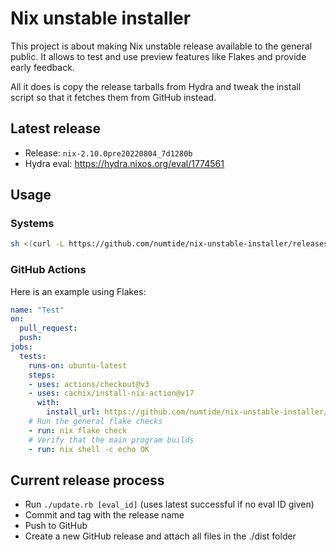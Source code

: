 # Nix unstable installer

This project is about making Nix unstable release available to the general
public. It allows to test and use preview features like Flakes and provide
early feedback.

All it does is copy the release tarballs from Hydra and tweak the install
script so that it fetches them from GitHub instead.

## Latest release

* Release: `nix-2.10.0pre20220804_7d1280b`
* Hydra eval: <https://hydra.nixos.org/eval/1774561>

## Usage

### Systems

```sh
sh <(curl -L https://github.com/numtide/nix-unstable-installer/releases/download/nix-2.10.0pre20220804_7d1280b/install)
```

### GitHub Actions

Here is an example using Flakes:

```yaml
name: "Test"
on:
  pull_request:
  push:
jobs:
  tests:
    runs-on: ubuntu-latest
    steps:
    - uses: actions/checkout@v3
    - uses: cachix/install-nix-action@v17
      with:
        install_url: https://github.com/numtide/nix-unstable-installer/releases/download/nix-2.10.0pre20220804_7d1280b/install
    # Run the general flake checks
    - run: nix flake check
    # Verify that the main program builds
    - run: nix shell -c echo OK
```

## Current release process

* Run `./update.rb [eval_id]` (uses latest successful if no eval ID given)
* Commit and tag with the release name
* Push to GitHub
* Create a new GitHub release and attach all files in the ./dist folder
